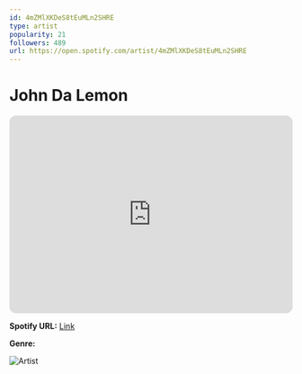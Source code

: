 ```yaml
---
id: 4mZMlXKDeS8tEuMLn2SHRE
type: artist
popularity: 21
followers: 489
url: https://open.spotify.com/artist/4mZMlXKDeS8tEuMLn2SHRE
---
```

# John Da Lemon

<iframe style="border-radius:12px" src="https://open.spotify.com/embed/artist/4mZMlXKDeS8tEuMLn2SHRE" width="100%" height="352" frameBorder="0" allowfullscreen="" allow="autoplay; clipboard-write; encrypted-media; fullscreen; picture-in-picture" loading="lazy"></iframe>

**Spotify URL:** [Link](https://open.spotify.com/artist/4mZMlXKDeS8tEuMLn2SHRE)

**Genre:** 

![Artist](https://i.scdn.co/image/ab6761610000e5ebcc8898a08ca56d3a1c1cbbe9)
